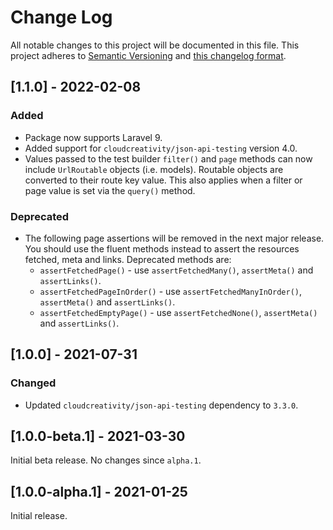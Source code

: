 # Change Log

All notable changes to this project will be documented in this file. This project adheres to
[Semantic Versioning](http://semver.org/) and [this changelog format](http://keepachangelog.com/).

## [1.1.0] - 2022-02-08

### Added

- Package now supports Laravel 9.
- Added support for `cloudcreativity/json-api-testing` version 4.0.
- Values passed to the test builder `filter()` and `page` methods can now include `UrlRoutable` objects (i.e. models).
  Routable objects are converted to their route key value. This also applies when a filter or page value is set via the
  `query()` method.

### Deprecated

- The following page assertions will be removed in the next major release. You should use the fluent methods instead to
  assert the resources fetched, meta and links. Deprecated methods are:
  - `assertFetchedPage()` - use `assertFetchedMany()`, `assertMeta()` and `assertLinks()`.
  - `assertFetchedPageInOrder()` - use `assertFetchedManyInOrder()`, `assertMeta()` and `assertLinks()`.
  - `assertFetchedEmptyPage()` - use `assertFetchedNone()`, `assertMeta()` and `assertLinks()`.

## [1.0.0] - 2021-07-31

### Changed

- Updated `cloudcreativity/json-api-testing` dependency to `3.3.0`.

## [1.0.0-beta.1] - 2021-03-30

Initial beta release. No changes since `alpha.1`.

## [1.0.0-alpha.1] - 2021-01-25

Initial release.
